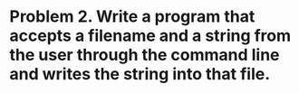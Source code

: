 # Problem 2.  Write a program that accepts a filename and a string from the user through the command line and writes the string into that file.